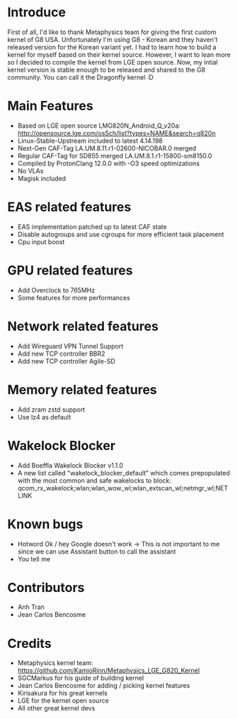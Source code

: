# Introduce

First of all, I'd like to thank Metaphysics team for giving the first custom kernel of G8 USA. Unfortunately I'm using G8 - Korean and they haven't released version for the Korean variant yet. I had to learn how to build a kernel for myself based on their kernel source. However, I want to lean more so I decided to compile the kernel from LGE open source. Now, my intial kernel version is stable enough to be released and shared to the G8 community. You can call it the Dragonfly kernel :D 

# Main Features
- Based on LGE open source LMG820N_Android_Q_v20a: http://opensource.lge.com/osSch/list?types=NAME&search=g820n
- Linux-Stable-Upstream included to latest 4.14.198
- Next-Gen CAF-Tag LA.UM.8.11.r1-02600-NICOBAR.0 merged
- Regular CAF-Tag for SD855 merged LA.UM.8.1.r1-15800-sm8150.0
- Compiled by ProtonClang 12.0.0 with -O3 speed optimizations
- No VLAs
- Magisk included

# EAS related features
- EAS implementation patched up to latest CAF state
- Disable autogroups and use cgroups for more efficient task placement
- Cpu input boost

# GPU related features
- Add Overclock to 765MHz
- Some features for more performances 
# Network related features
- Add Wireguard VPN Tunnel Support
- Add new TCP controller BBR2
- Add new TCP controller Agile-SD

# Memory related features
- Add zram zstd support
- Use lz4 as default

# Wakelock Blocker
- Add Boeffla Wakelock Blocker v1.1.0
- A new list called "wakelock_blocker_default" which comes prepopulated with the most common and safe wakelocks to block: qcom_rx_wakelock;wlan;wlan_wow_wl;wlan_extscan_wl;netmgr_wl;NETLINK

# Known bugs
- Hotword Ok / hey Google doesn't work -> This is not important to me since we can use Assistant button to call the assistant
- You tell me

# Contributors
- Anh Tran
- Jean Carlos Bencosme

# Credits
- Metaphysics kernel team: https://github.com/KamioRinn/Metaphysics_LGE_G820_Kernel
- SGCMarkus for his guide of building kernel
- Jean Carlos Bencosme for adding / picking kernel features
- Kirisakura for his great kernels
- LGE for the kernel open source
- All other great kernel devs
